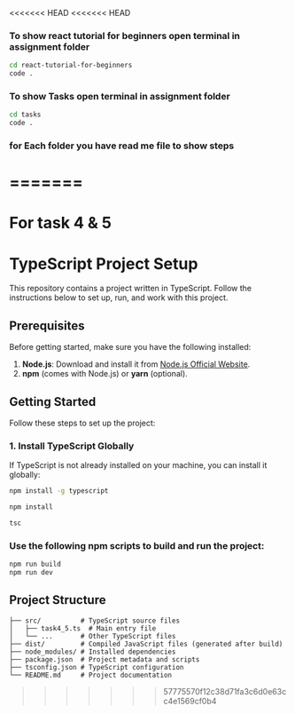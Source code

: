 <<<<<<< HEAD
<<<<<<< HEAD
### To show react tutorial for beginners open terminal in assignment folder 
```bash
cd react-tutorial-for-beginners
code .
```
### To show Tasks open terminal in assignment folder
```bash
cd tasks
code .
```
### for Each folder you have read me file to show steps 
=======
=======
# For task 4 & 5 
# TypeScript Project Setup

This repository contains a project written in TypeScript. Follow the instructions below to set up, run, and work with this project.

## Prerequisites

Before getting started, make sure you have the following installed:

1. **Node.js**: Download and install it from [Node.js Official Website](https://nodejs.org/).
2. **npm** (comes with Node.js) or **yarn** (optional).

## Getting Started

Follow these steps to set up the project:

### 1. Install TypeScript Globally

If TypeScript is not already installed on your machine, you can install it globally:

```bash
npm install -g typescript
```
```bash
npm install
```
```bash
tsc
```
### Use the following npm scripts to build and run the project:

```bash
npm run build          
npm run dev     
```
## Project Structure
```
├── src/          # TypeScript source files
│   ├── task4_5.ts  # Main entry file
│   └── ...       # Other TypeScript files
├── dist/         # Compiled JavaScript files (generated after build)
├── node_modules/ # Installed dependencies
├── package.json  # Project metadata and scripts
├── tsconfig.json # TypeScript configuration
└── README.md     # Project documentation
```

>>>>>>> 57775570f12c38d71fa3c6d0e63cc4e1569cf0b4
